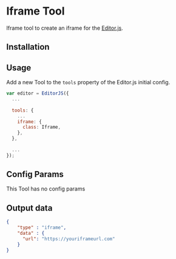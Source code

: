 # Iframe Tool

Iframe tool to create an iframe for the [Editor.js](https://ifmo.su/editor).

## Installation

## Usage

Add a new Tool to the `tools` property of the Editor.js initial config.

```javascript
var editor = EditorJS({
  ...
  
  tools: {
    ...
    iframe: {
      class: Iframe,
    },
  },
  
  ...
});
```

## Config Params

This Tool has no config params

## Output data

```json
{
    "type" : "iframe",
    "data" : {
      "url": "https://youriframeurl.com"
    }
}
```

